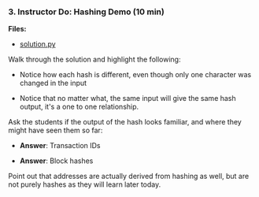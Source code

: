 ### 3. Instructor Do: Hashing Demo (10 min)

**Files:**

* [solution.py](Activities/03-Ins_Hashing/Solved/solution.py)

Walk through the solution and highlight the following:

  * Notice how each hash is different, even though only one character was changed in the input

  * Notice that no matter what, the same input will give the same hash output, it's a one to one relationship.

Ask the students if the output of the hash looks familiar, and where they might have seen them so far:

  * **Answer**: Transaction IDs

  * **Answer**: Block hashes

Point out that addresses are actually derived from hashing as well, but are not purely hashes as they will learn later today.
